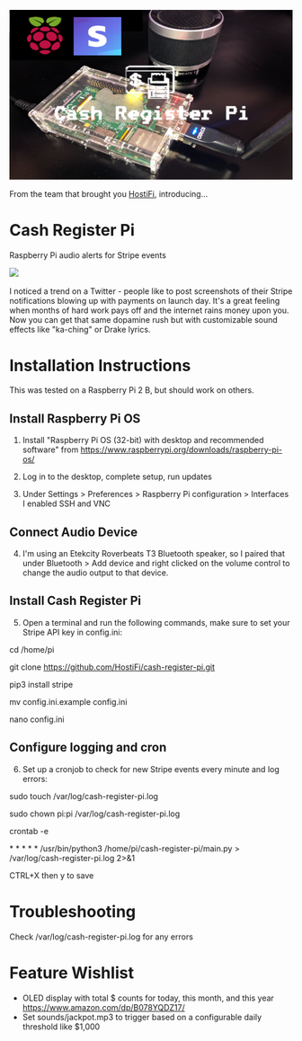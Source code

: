 <p align="center"><img src="https://raw.githubusercontent.com/HostiFi/cash-register-pi/master/cash-register-pi.png"></p>
From the team that brought you <a href="https://hostifi.net" target="_blank">HostiFi</a>, introducing...

# Cash Register Pi

Raspberry Pi audio alerts for Stripe events

[![](http://img.youtube.com/vi/GcjIZyMuT_w/0.jpg)](http://www.youtube.com/watch?v=GcjIZyMuT_w "")

I noticed a trend on a Twitter - people like to post screenshots of their Stripe notifications blowing up with payments on launch day. It's a great feeling when months of hard work pays off and the internet rains money upon you. Now you can get that same dopamine rush but with customizable sound effects like "ka-ching" or Drake lyrics.

# Installation Instructions
This was tested on a Raspberry Pi 2 B, but should work on others.

## Install Raspberry Pi OS
1. Install "Raspberry Pi OS (32-bit) with desktop and recommended software" from https://www.raspberrypi.org/downloads/raspberry-pi-os/

2. Log in to the desktop, complete setup, run updates

3. Under Settings > Preferences > Raspberry Pi configuration > Interfaces I enabled SSH and VNC

## Connect Audio Device
4. I'm using an Etekcity Roverbeats T3 Bluetooth speaker, so I paired that under Bluetooth > Add device and right clicked on the volume control to change the audio output to that device.

## Install Cash Register Pi

5. Open a terminal and run the following commands, make sure to set your Stripe API key in config.ini:

cd /home/pi

git clone https://github.com/HostiFi/cash-register-pi.git

pip3 install stripe

mv config.ini.example config.ini

nano config.ini

## Configure logging and cron

6. Set up a cronjob to check for new Stripe events every minute and log errors:

sudo touch /var/log/cash-register-pi.log

sudo chown pi:pi /var/log/cash-register-pi.log

crontab -e

\* \* \* \* \* /usr/bin/python3 /home/pi/cash-register-pi/main.py > /var/log/cash-register-pi.log 2>&1

CTRL+X then y to save

# Troubleshooting
Check /var/log/cash-register-pi.log for any errors

# Feature Wishlist
- OLED display with total $ counts for today, this month, and this year https://www.amazon.com/dp/B078YQDZ17/
- Set sounds/jackpot.mp3 to trigger based on a configurable daily threshold like $1,000
